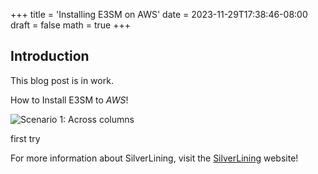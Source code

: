 +++
title = 'Installing E3SM on AWS'
date = 2023-11-29T17:38:46-08:00
draft = false
math = true
+++
## Introduction

This blog post is in work.

How to Install E3SM to *AWS*!

![Scenario 1: Across columns](/goldpond.jpg)



first try

For more information about SilverLining, visit the [SilverLining](https://silverlining.ngo) website!
